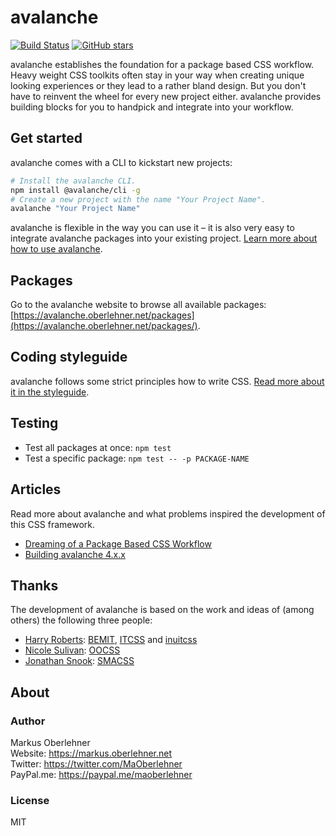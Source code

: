 # avalanche
[![Build Status](https://travis-ci.org/avalanchesass/avalanche.svg?branch=master)](https://travis-ci.org/avalanchesass/avalanche)
[![GitHub stars](https://img.shields.io/github/stars/avalanchesass/avalanche.svg?style=social&label=Star)](https://github.com/avalanchesass/avalanche)

avalanche establishes the foundation for a package based CSS workflow. Heavy weight CSS toolkits often stay in your way when creating unique looking experiences or they lead to a rather bland design. But you don't have to reinvent the wheel for every new project either. avalanche provides building blocks for you to handpick and integrate into your workflow.

## Get started
avalanche comes with a CLI to kickstart new projects:

```bash
# Install the avalanche CLI.
npm install @avalanche/cli -g
# Create a new project with the name "Your Project Name".
avalanche "Your Project Name"
```

avalanche is flexible in the way you can use it – it is also very easy to integrate avalanche packages into your existing project. [Learn more about how to use avalanche](https://avalanche.oberlehner.net/get-started/).

## Packages
Go to the avalanche website to browse all available packages: [https://avalanche.oberlehner.net/packages](https://avalanche.oberlehner.net/packages/).

## Coding styleguide
avalanche follows some strict principles how to write CSS. [Read more about it in the styleguide](https://github.com/avalanchesass/avalanche/blob/master/STYLEGUIDE.md).

## Testing
- Test all packages at once: `npm test`
- Test a specific package: `npm test -- -p PACKAGE-NAME`

## Articles
Read more about avalanche and what problems inspired the development of this CSS framework.

- [Dreaming of a Package Based CSS Workflow](https://markus.oberlehner.net/blog/dreaming-of-a-package-based-css-workflow/)
- [Building avalanche 4.x.x](https://markus.oberlehner.net/blog/building-avalanche-v4/)

## Thanks
The development of avalanche is based on the work and ideas of (among others) the following three people:

- [Harry Roberts](https://csswizardry.com/): [BEMIT](https://csswizardry.com/2015/08/bemit-taking-the-bem-naming-convention-a-step-further/), [ITCSS](http://itcss.io/) and [inuitcss](https://github.com/inuitcss/inuitcss)
- [Nicole Sulivan](http://www.stubbornella.org/content/): [OOCSS](https://github.com/stubbornella/oocss)
- [Jonathan Snook](https://snook.ca/): [SMACSS](https://smacss.com/)

## About
### Author
Markus Oberlehner  
Website: https://markus.oberlehner.net  
Twitter: https://twitter.com/MaOberlehner  
PayPal.me: https://paypal.me/maoberlehner

### License
MIT
